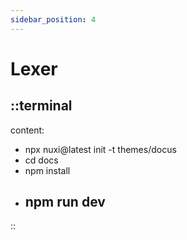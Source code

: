 ```yaml
---
sidebar_position: 4
---
```

# Lexer

::terminal
---
content:
- npx nuxi@latest init -t themes/docus
- cd docs
- npm install
- npm run dev
  ---
::